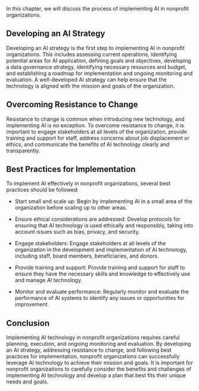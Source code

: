 
In this chapter, we will discuss the process of implementing AI in nonprofit organizations.

Developing an AI Strategy
-------------------------

Developing an AI strategy is the first step to implementing AI in nonprofit organizations. This includes assessing current operations, identifying potential areas for AI application, defining goals and objectives, developing a data governance strategy, identifying necessary resources and budget, and establishing a roadmap for implementation and ongoing monitoring and evaluation. A well-developed AI strategy can help ensure that the technology is aligned with the mission and goals of the organization.

Overcoming Resistance to Change
-------------------------------

Resistance to change is common when introducing new technology, and implementing AI is no exception. To overcome resistance to change, it is important to engage stakeholders at all levels of the organization, provide training and support for staff, address concerns about job displacement or ethics, and communicate the benefits of AI technology clearly and transparently.

Best Practices for Implementation
---------------------------------

To implement AI effectively in nonprofit organizations, several best practices should be followed:

* Start small and scale up: Begin by implementing AI in a small area of the organization before scaling up to other areas.

* Ensure ethical considerations are addressed: Develop protocols for ensuring that AI technology is used ethically and responsibly, taking into account issues such as bias, privacy, and security.

* Engage stakeholders: Engage stakeholders at all levels of the organization in the development and implementation of AI technology, including staff, board members, beneficiaries, and donors.

* Provide training and support: Provide training and support for staff to ensure they have the necessary skills and knowledge to effectively use and manage AI technology.

* Monitor and evaluate performance: Regularly monitor and evaluate the performance of AI systems to identify any issues or opportunities for improvement.

Conclusion
----------

Implementing AI technology in nonprofit organizations requires careful planning, execution, and ongoing monitoring and evaluation. By developing an AI strategy, addressing resistance to change, and following best practices for implementation, nonprofit organizations can successfully leverage AI technology to achieve their mission and goals. It is important for nonprofit organizations to carefully consider the benefits and challenges of implementing AI technology and develop a plan that best fits their unique needs and goals.
